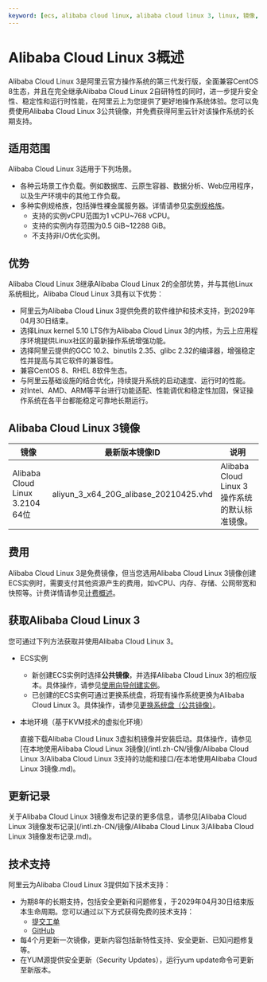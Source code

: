 ```yaml
---
keyword: [ecs, alibaba cloud linux, alibaba cloud linux 3, linux, 镜像, 操作系统]
---
```


# Alibaba Cloud Linux 3概述

Alibaba Cloud Linux 3是阿里云官方操作系统的第三代发行版，全面兼容CentOS 8生态，并且在完全继承Alibaba Cloud Linux 2自研特性的同时，进一步提升安全性、稳定性和运行时性能，在阿里云上为您提供了更好地操作系统体验。您可以免费使用Alibaba Cloud Linux 3公共镜像，并免费获得阿里云针对该操作系统的长期支持。

## 适用范围

Alibaba Cloud Linux 3适用于下列场景。

-   各种云场景工作负载。例如数据库、云原生容器、数据分析、Web应用程序，以及生产环境中的其他工作负载。
-   多种实例规格族，包括弹性裸金属服务器。详情请参见[实例规格族](/intl.zh-CN/实例/实例规格族.md)。
    -   支持的实例vCPU范围为1 vCPU~768 vCPU。
    -   支持的实例内存范围为0.5 GiB~12288 GiB。
    -   不支持非I/O优化实例。

## 优势

Alibaba Cloud Linux 3继承Alibaba Cloud Linux 2的全部优势，并与其他Linux系统相比，Alibaba Cloud Linux 3具有以下优势：

-   阿里云为Alibaba Cloud Linux 3提供免费的软件维护和技术支持，到2029年04月30日结束。
-   选择Linux kernel 5.10 LTS作为Alibaba Cloud Linux 3的内核，为云上应用程序环境提供Linux社区的最新操作系统增强功能。
-   选择阿里云提供的GCC 10.2、binutils 2.35、glibc 2.32的编译器，增强稳定性并提高与其它软件的兼容性。
-   兼容CentOS 8、RHEL 8软件生态。
-   与阿里云基础设施的结合优化，持续提升系统的启动速度、运行时的性能。
-   对Intel、AMD、ARM等平台进行功能适配、性能调优和稳定性加固，保证操作系统在各平台都能稳定可靠地长期运行。

## Alibaba Cloud Linux 3镜像

|镜像|最新版本镜像ID|说明|
|--|--------|--|
|Alibaba Cloud Linux 3.2104 64位|aliyun\_3\_x64\_20G\_alibase\_20210425.vhd|Alibaba Cloud Linux 3操作系统的默认标准镜像。|

## 费用

Alibaba Cloud Linux 3是免费镜像，但当您选用Alibaba Cloud Linux 3镜像创建ECS实例时，需要支付其他资源产生的费用，如vCPU、内存、存储、公网带宽和快照等。计费详情请参见[计费概述](/intl.zh-CN/产品计费/计费概述.md)。

## 获取Alibaba Cloud Linux 3

您可通过下列方法获取并使用Alibaba Cloud Linux 3。

-   ECS实例
    -   新创建ECS实例时选择**公共镜像**，并选择Alibaba Cloud Linux 3的相应版本。具体操作，请参见[使用向导创建实例](/intl.zh-CN/实例/创建实例/使用向导创建实例.md)。
    -   已创建的ECS实例可通过更换系统盘，将现有操作系统更换为Alibaba Cloud Linux 3。具体操作，请参见[更换系统盘（公共镜像）](/intl.zh-CN/块存储/云盘/更换系统盘/更换系统盘（公共镜像）.md)。
-   本地环境（基于KVM技术的虚拟化环境）

    直接下载Alibaba Cloud Linux 3虚拟机镜像并安装启动。具体操作，请参见[在本地使用Alibaba Cloud Linux 3镜像](/intl.zh-CN/镜像/Alibaba Cloud Linux 3/Alibaba Cloud Linux 3支持的功能和接口/在本地使用Alibaba Cloud Linux 3镜像.md)。


## 更新记录

关于Alibaba Cloud Linux 3镜像发布记录的更多信息，请参见[Alibaba Cloud Linux 3镜像发布记录](/intl.zh-CN/镜像/Alibaba Cloud Linux 3/Alibaba Cloud Linux 3镜像发布记录.md)。

## 技术支持

阿里云为Alibaba Cloud Linux 3提供如下技术支持：

-   为期8年的长期支持，包括安全更新和问题修复，于2029年04月30日结束版本生命周期。您可以通过以下方式获得免费的技术支持：
    -   [提交工单](https://workorder-intl.console.aliyun.com/#/ticket/createIndex)
    -   [GitHub](https://alibaba.github.io/cloud-kernel/os.html?spm=5176.cnalinux.0.0.1f8323d1WpS5ZY&aly_as=32Di8ZOj)
-   每4个月更新一次镜像，更新内容包括新特性支持、安全更新、已知问题修复等。
-   在YUM源提供安全更新（Security Updates），运行yum update命令可更新至新版本。

